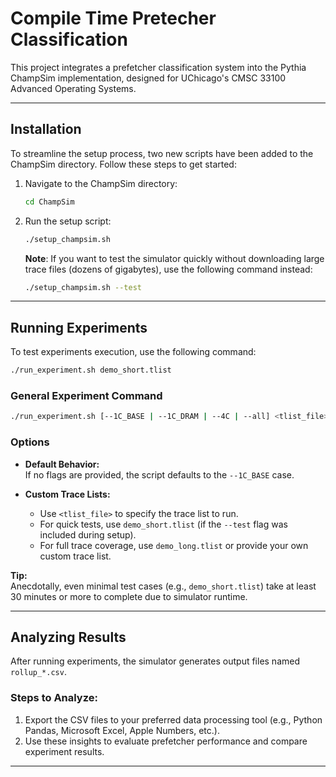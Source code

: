 # Compile Time Pretecher Classification  

This project integrates a prefetcher classification system into the Pythia ChampSim implementation, designed for UChicago's CMSC 33100 Advanced Operating Systems.

---

## Installation  

To streamline the setup process, two new scripts have been added to the ChampSim directory. Follow these steps to get started:  

1. Navigate to the ChampSim directory:  

   ```bash  
   cd ChampSim  
   ```  

2. Run the setup script:  

   ```bash  
   ./setup_champsim.sh  
   ```  

   **Note**: If you want to test the simulator quickly without downloading large trace files (dozens of gigabytes), use the following command instead:  

   ```bash  
   ./setup_champsim.sh --test  
   ```  

---

## Running Experiments  

To test experiments execution, use the following command:  

```bash
./run_experiment.sh demo_short.tlist
```

### General Experiment Command  

```bash
./run_experiment.sh [--1C_BASE | --1C_DRAM | --4C | --all] <tlist_file>
```

### Options  

- **Default Behavior:**  
  If no flags are provided, the script defaults to the `--1C_BASE` case.  

- **Custom Trace Lists:**  
  - Use `<tlist_file>` to specify the trace list to run.  
  - For quick tests, use `demo_short.tlist` (if the `--test` flag was included during setup).  
  - For full trace coverage, use `demo_long.tlist` or provide your own custom trace list.  

**Tip:**  
Anecdotally, even minimal test cases (e.g., `demo_short.tlist`) take at least 30 minutes or more to complete due to simulator runtime.

---

## Analyzing Results  

After running experiments, the simulator generates output files named `rollup_*.csv`.  

### Steps to Analyze:  

1. Export the CSV files to your preferred data processing tool (e.g., Python Pandas, Microsoft Excel, Apple Numbers, etc.).  
2. Use these insights to evaluate prefetcher performance and compare experiment results.  

---
